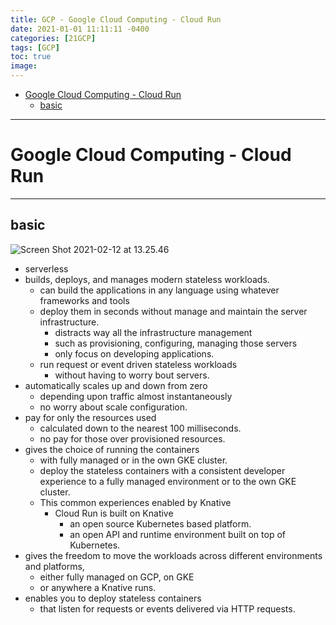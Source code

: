 ```yaml
---
title: GCP - Google Cloud Computing - Cloud Run
date: 2021-01-01 11:11:11 -0400
categories: [21GCP]
tags: [GCP]
toc: true
image:
---
```


- [Google Cloud Computing - Cloud Run](#google-cloud-computing---cloud-run)
  - [basic](#basic)

---

# Google Cloud Computing - Cloud Run

---

## basic

![Screen Shot 2021-02-12 at 13.25.46](https://i.imgur.com/uuTClRK.png)
- serverless 
- builds, deploys, and manages modern stateless workloads. 
  - can build the applications in any language using whatever frameworks and tools
  - deploy them in seconds without manage and maintain the server infrastructure. 
    - distracts way all the infrastructure management
    - such as provisioning, configuring, managing those servers 
    - only focus on developing applications. 
  - run request or event driven stateless workloads 
    - without having to worry bout servers.  
- automatically scales up and down from zero 
  - depending upon traffic almost instantaneously
  - no worry about scale configuration. 
- pay for only the resources used 
  - calculated down to the nearest 100 milliseconds. 
  - no pay for those over provisioned resources. 
- gives the choice of running the containers
  - with fully managed or in the own GKE cluster. 
  - deploy the stateless containers with a consistent developer experience to a fully managed environment or to the own GKE cluster. 
  - This common experiences enabled by Knative 
    - Cloud Run is built on Knative
      - an open source Kubernetes based platform. 
      - an open API and runtime environment built on top of Kubernetes. 
- gives the freedom to move the workloads across different environments and platforms, 
  - either fully managed on GCP, on GKE 
  - or anywhere a Knative runs. 
- enables you to deploy stateless containers 
  - that listen for requests or events delivered via HTTP requests. 
 
